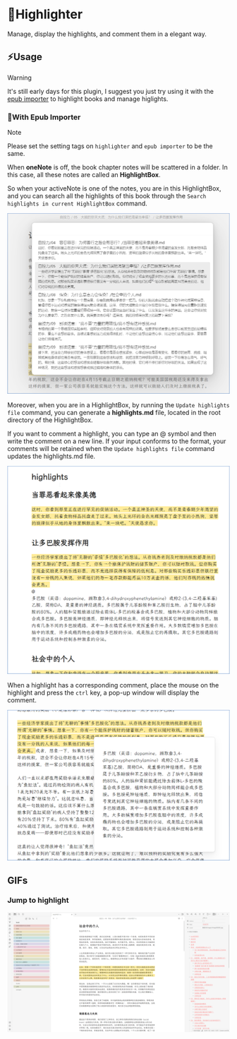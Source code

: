 # 📝Highlighter

Manage, display the highlights, and comment them in a elegant way.

## ⚡Usage

> [!warning]
> It's still early days for this plugin, I suggest you just try using it with the [epub importer](https://github.com/aoout/obsidian-epub-importer) to highlight books and manage higlights.

### 📖With Epub Importer

> [!note]
> Please set the setting tags on `highlighter` and `epub importer` to be the same.

When **oneNote** is off, the book chapter notes will be scattered in a folder. In this case, all these notes are called an **HighlightBox**.

So when your activeNote is one of the notes, you are in this HighlightBox, and you can search all the highlights of this book through the `Search highlights in current HighlightBox` command.

![alt text](assets/image.png)

Moreover, when you are in a HighlightBox, by running the `Update highlights file` command, you can generate a **highlights.md** file, located in the root directory of the HighlightBox.

If you want to comment a highlight, you can type an @ symbol and then write the comment on a new line. If your input conforms to the format, your comments will be retained when the `Update highlights file` command updates the highlights.md file.

![alt text](assets/image-1.png)

When a highlight has a corresponding comment, place the mouse on the highlight and press the `ctrl` key, a pop-up window will display the comment.

![alt text](assets/image-2.png)

## GIFs

### Jump to highlight

![alt text](assets/Obsidian_L2n1q4dAVu.gif)